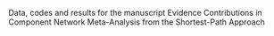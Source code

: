 Data, codes and results for the manuscript Evidence Contributions in Component Network Meta-Analysis from the Shortest-Path Approach
